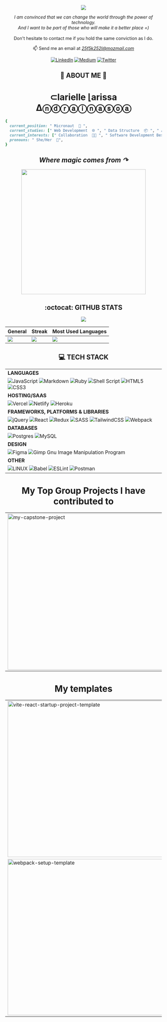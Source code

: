 <p align="center">
<img src="https://readme-typing-svg.demolab.com?font=Fira+Code&pause=250&color=1e9747&width=435&lines=Hi%2C+I'm+Larissa;Welcome+to+my+profile..."><br>
</p>

<p align="center"><em>I am convinced that we can change the world through the power of technology.<br> And I want to be part of those who will make it a better place =)</em><br><br>Don't hesitate to contact me if you hold the same conviction as I do.<br>
</p>

<div align="center">
  
  📫 Send me an email at <em>[25f5k252l@mozmail.com](mailto:25f5k252l@mozmail.com)</em>
  
</div>  
  
  <div align="center">
  
  [![LinkedIn](https://img.shields.io/badge/LinkedIn-%230077B5.svg?logo=linkedin&logoColor=white)](https://linkedin.com/in/larissa-clarielle) [![Medium](https://img.shields.io/badge/Medium-12100E?logo=medium&logoColor=white)](https://medium.com/@alc3and) [![Twitter](https://img.shields.io/badge/Twitter-%231DA1F2.svg?logo=Twitter&logoColor=white)](https://twitter.com/alc3and)
  
</div>

<h2 align="center"> 🦄 ABOUT ME 🐝 <br></h2>
<h1 align="center">
⊂larielle ⌊arissa Δⓝⓓⓡⓐⓘⓝⓐⓢⓞⓐ
</h1>
<div align="center">
  
<div align="left">
  
```ruby
{
  current_position: " Micronaut  🔭 ",
  current_studies: [" Web Development  🌐 ", " Data Structure  📦 ", " Algorithm  🧮 "],
  current_interests: [" Collaboration  🤝🏾 ", " Software Development Best Practices  ➓ "],
  pronouns: " She/Her  🦄",
}
``` 
  
  </div>
  
## **_Where magic comes from ↷_**
<a href="https://github.com/rica213/rica213"><img align="center" width="400" src="https://spotify-github-profile.vercel.app/api/view?uid=12165174461&cover_image=true&theme=novatorem&show_offline=false&background_color=121212&bar_color=53b14f&bar_color_cover=false" /></a>      
  
</div>

<h2 align="center"> :octocat: GITHUB STATS </h2>

<p align="center">
<img src="https://komarev.com/ghpvc/?username=rica213&style=flat-square&color=1e9747">
</p>

     
| General | Streak | Most Used Languages |
|--------|--------|--------|
| ![](https://github-readme-stats.vercel.app/api?username=rica213&theme=merko&hide_border=false&include_all_commits=true&count_private=true)<br/> | ![](https://github-readme-streak-stats.herokuapp.com/?user=rica213&theme=merko&hide_border=false)<br/> | ![](https://github-readme-stats.vercel.app/api/top-langs/?username=rica213&theme=merko&hide_border=false&include_all_commits=true&count_private=true&layout=compact) | 

<h2 align="center"> 💻 TECH STACK </h2>
<div align="center">
  
|  |
|--------|
| **LANGUAGES** |
| ![JavaScript](https://img.shields.io/badge/javascript-%23323330.svg?style=for-the-badge&logo=javascript&logoColor=%23F7DF1E) ![Markdown](https://img.shields.io/badge/markdown-%23000000.svg?style=for-the-badge&logo=markdown&logoColor=white) ![Ruby](https://img.shields.io/badge/ruby-%23CC342D.svg?style=for-the-badge&logo=ruby&logoColor=white) ![Shell Script](https://img.shields.io/badge/shell_script-%23121011.svg?style=for-the-badge&logo=gnu-bash&logoColor=white) ![HTML5](https://img.shields.io/badge/html5-%23E34F26.svg?style=for-the-badge&logo=html5&logoColor=white) ![CSS3](https://img.shields.io/badge/css3-%231572B6.svg?style=for-the-badge&logo=css3&logoColor=white) |
| **HOSTING/SAAS** |
| ![Vercel](https://img.shields.io/badge/vercel-%23000000.svg?style=for-the-badge&logo=vercel&logoColor=white) ![Netlify](https://img.shields.io/badge/netlify-%23000000.svg?style=for-the-badge&logo=netlify&logoColor=#00C7B7) ![Heroku](https://img.shields.io/badge/heroku-%23430098.svg?style=for-the-badge&logo=heroku&logoColor=white)  |
| **FRAMEWORKS, PLATFORMS & LIBRARIES** | 
|![jQuery](https://img.shields.io/badge/jquery-%230769AD.svg?style=for-the-badge&logo=jquery&logoColor=white) ![React](https://img.shields.io/badge/react-%2320232a.svg?style=for-the-badge&logo=react&logoColor=%2361DAFB) ![Redux](https://img.shields.io/badge/redux-%23593d88.svg?style=for-the-badge&logo=redux&logoColor=white) ![SASS](https://img.shields.io/badge/SASS-hotpink.svg?style=for-the-badge&logo=SASS&logoColor=white) ![TailwindCSS](https://img.shields.io/badge/tailwindcss-%2338B2AC.svg?style=for-the-badge&logo=tailwind-css&logoColor=white) ![Webpack](https://img.shields.io/badge/webpack-%238DD6F9.svg?style=for-the-badge&logo=webpack&logoColor=black) |
| **DATABASES**|
| ![Postgres](https://img.shields.io/badge/postgres-%23316192.svg?style=for-the-badge&logo=postgresql&logoColor=white) ![MySQL](https://img.shields.io/badge/mysql-%2300f.svg?style=for-the-badge&logo=mysql&logoColor=white) |
| **DESIGN** |
| ![Figma](https://img.shields.io/badge/figma-%23F24E1E.svg?style=for-the-badge&logo=figma&logoColor=white) ![Gimp Gnu Image Manipulation Program](https://img.shields.io/badge/Gimp-657D8B?style=for-the-badge&logo=gimp&logoColor=FFFFFF) |
| **OTHER** |
| ![LINUX](https://img.shields.io/badge/Linux-FCC624?style=for-the-badge&logo=linux&logoColor=black) ![Babel](https://img.shields.io/badge/Babel-F9DC3e?style=for-the-badge&logo=babel&logoColor=black) ![ESLint](https://img.shields.io/badge/ESLint-4B3263?style=for-the-badge&logo=eslint&logoColor=white) ![Postman](https://img.shields.io/badge/Postman-FF6C37?style=for-the-badge&logo=postman&logoColor=white) |
  
</div>
  
  <h1 align="center">
   My Top Group Projects I have contributed to
  </h1>
  
<p align="center">

| | |
|--------|--------|
| <a href="https://github.com/rica213/TV-Shows"><img width="500" src="https://github-readme-stats.vercel.app/api/pin/?username=rica213&repo=TV-SHOWS&theme=react&bg_color=040f0f&title_color=1e9747&hide_border=true&icon_color=F8D866&º" alt="my-capstone-project"></a> | <a href="https://github.com/jonas-45/space-travellers-hub"><img width="500" src="https://github-readme-stats.vercel.app/api/pin/?username=jonas-45&repo=space-travellers-hub&theme=react&bg_color=040f0f&title_color=1e9747&hide_border=true&icon_color=F8D866&º" alt="react-group-project"></a> | 

<!---
<a href="https://github.com/rica213/TV-Shows"><img width="500" src="https://github-readme-stats.vercel.app/api/pin/?username=rica213&repo=TV-SHOWS&theme=react&bg_color=040f0f&title_color=1e9747&hide_border=true&icon_color=F8D866&º" alt="my-capstone-project"></a>
<a href="https://github.com/jonas-45/space-travellers-hub"><img width="500" src="https://github-readme-stats.vercel.app/api/pin/?username=jonas-45&repo=space-travellers-hub&theme=react&bg_color=040f0f&title_color=1e9747&hide_border=true&icon_color=F8D866&º" alt="react-group-project"></a>
<a href="https://github.com/rica213/REST-Countries-API"><img width="500" src="https://github-readme-stats.vercel.app/api/pin/?username=rica213&repo=REST-Countries-API&theme=react&bg_color=040f0f&title_color=1e9747&hide_border=true&icon_color=F8D866&º" alt="group-project"></a>
<a href="https://github.com/rica213/insure-landing-page-master"><img width="500" src="https://github-readme-stats.vercel.app/api/pin/?username=rica213&repo=insure-landing-page-master&theme=react&bg_color=040f0f&title_color=1e9747&hide_border=true&icon_color=F8D866&º" alt="group-project"></a>
</p>


<h1 align="center">My vanilla JavaScript Top Projects</h1>
  
<p align="center">
<a href="https://github.com/rica213/Leaderboard"><img width="500" src="https://github-readme-stats.vercel.app/api/pin/?username=rica213&repo=Leaderboard&theme=react&bg_color=040f0f&title_color=1e9747&hide_border=true&icon_color=F8D866&º" alt="my-js-project"></a>
<a href="https://github.com/rica213/awesome-book-es6"><img width="500" src="https://github-readme-stats.vercel.app/api/pin/?username=rica213&repo=awesome-book-es6&theme=react&bg_color=040f0f&title_color=1e9747&hide_border=true&icon_color=F8D866&º" alt="awesome-book-js-project"></a>
<a href="https://github.com/rica213/to-do-list"><img width="500" src="https://github-readme-stats.vercel.app/api/pin/?username=rica213&repo=to-do-list&theme=react&bg_color=040f0f&title_color=1e9747&hide_border=true&icon_color=F8D866&º" alt="todo-js-project"></a>
</p>

<h1 align="center">My React Top Projects</h1>
  
<p align="center">
<a href="https://github.com/rica213/investIQ"><img width="500" src="https://github-readme-stats.vercel.app/api/pin/?username=rica213&repo=investIQ&theme=react&bg_color=040f0f&title_color=1e9747&hide_border=true&icon_color=F8D866&º" alt="my-capstone-project"></a>
<a href="https://github.com/rica213/bookstore"><img width="500" src="https://github-readme-stats.vercel.app/api/pin/?username=rica213&repo=bookstore&theme=react&bg_color=040f0f&title_color=1e9747&hide_border=true&icon_color=F8D866&º" alt="react-project"></a>
<a href="https://github.com/rica213/math-magicians"><img width="500" src="https://github-readme-stats.vercel.app/api/pin/?username=rica213&repo=math-magicians&theme=react&bg_color=040f0f&title_color=1e9747&hide_border=true&icon_color=F8D866&º" alt="react-project"></a>
</p> --->

<h1 align="center">My templates</h1>
<p align="center">

|  |  |
|--------|--------|
| <a href="https://github.com/rica213/vite-react-startup-project-template"><img width="500" src="https://github-readme-stats.vercel.app/api/pin/?username=rica213&repo=vite-react-startup-project-template&theme=react&bg_color=040f0f&title_color=1e9747&hide_border=true&icon_color=F8D866&º" alt="vite-react-startup-project-template"></a> | <a href="https://github.com/rica213/ruby-startup-project-template"><img width="500" src="https://github-readme-stats.vercel.app/api/pin/?username=rica213&repo=ruby-startup-project-template&theme=react&bg_color=040f0f&title_color=1e9747&hide_border=true&icon_color=F8D866&º" alt="ruby-startup-template"></a> |
| <a href="https://github.com/rica213/set-up-webpack"><img width="500" src="https://github-readme-stats.vercel.app/api/pin/?username=rica213&repo=set-up-webpack&theme=react&bg_color=040f0f&title_color=1e9747&hide_border=true&icon_color=F8D866&º" alt="webpack-setup-template"></a> | <a href="https://github.com/rica213/rails-startup"><img width="500" src="https://github-readme-stats.vercel.app/api/pin/?username=rica213&repo=rails-startup&theme=react&bg_color=040f0f&title_color=1e9747&hide_border=true&icon_color=F8D866&º" alt="rails-startup-template"></a> | 
</p>

<!---
rica213/rica213 is a ✨ special ✨ repository because its `README.md` (this file) appears on your GitHub profile.
You can click the Preview link to take a look at your changes.
--->
